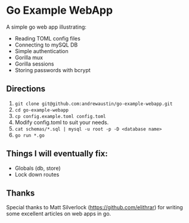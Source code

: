 # Go Example WebApp

A simple go web app illustrating:

* Reading TOML config files
* Connecting to mySQL DB
* Simple authentication
* Gorilla mux
* Gorilla sessions
* Storing passwords with bcrypt

## Directions

1. ```git clone git@github.com:andrewaustin/go-example-webapp.git```
2. ```cd go-example-webapp```
3. ```cp config.example.toml config.toml```
4. Modify config.toml to suit your needs.
5. ```cat schemas/*.sql | mysql -u root -p -D <database name>```
6. ```go run *.go``` 

## Things I will eventually fix:

* Globals (db, store)
* Lock down routes

## Thanks
Special thanks to Matt Silverlock (https://github.com/elithrar) for writing some excellent articles on web apps in go.
